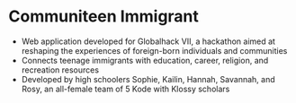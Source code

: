 # Communiteen Immigrant

- Web application developed for Globalhack VII, a hackathon aimed at reshaping the experiences of foreign-born individuals and communities
- Connects teenage immigrants with education, career, religion, and recreation resources
- Developed by high schoolers Sophie, Kailin, Hannah, Savannah, and Rosy, an all-female team of 5 Kode with Klossy scholars

